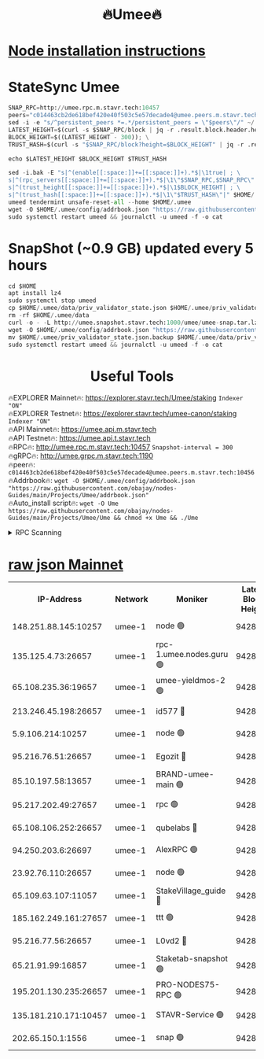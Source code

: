 <h1 align="center"> 🔥Umee🔥</h1>


[Node installation instructions](https://github.com/obajay/nodes-Guides/tree/main/Projects/Umee)
=
# StateSync Umee
```python
SNAP_RPC=http://umee.rpc.m.stavr.tech:10457
peers="c014463cb2de618bef420e40f503c5e57decade4@umee.peers.m.stavr.tech:10456"
sed -i -e "s/^persistent_peers *=.*/persistent_peers = \"$peers\"/" ~/.umee/config/config.toml
LATEST_HEIGHT=$(curl -s $SNAP_RPC/block | jq -r .result.block.header.height); \
BLOCK_HEIGHT=$((LATEST_HEIGHT - 300)); \
TRUST_HASH=$(curl -s "$SNAP_RPC/block?height=$BLOCK_HEIGHT" | jq -r .result.block_id.hash)

echo $LATEST_HEIGHT $BLOCK_HEIGHT $TRUST_HASH

sed -i.bak -E "s|^(enable[[:space:]]+=[[:space:]]+).*$|\1true| ; \
s|^(rpc_servers[[:space:]]+=[[:space:]]+).*$|\1\"$SNAP_RPC,$SNAP_RPC\"| ; \
s|^(trust_height[[:space:]]+=[[:space:]]+).*$|\1$BLOCK_HEIGHT| ; \
s|^(trust_hash[[:space:]]+=[[:space:]]+).*$|\1\"$TRUST_HASH\"|" $HOME/.umee/config/config.toml
umeed tendermint unsafe-reset-all --home $HOME/.umee
wget -O $HOME/.umee/config/addrbook.json "https://raw.githubusercontent.com/obajay/nodes-Guides/main/Projects/Umee/addrbook.json"
sudo systemctl restart umeed && journalctl -u umeed -f -o cat
```
# SnapShot (~0.9 GB) updated every 5 hours
```python
cd $HOME
apt install lz4
sudo systemctl stop umeed
cp $HOME/.umee/data/priv_validator_state.json $HOME/.umee/priv_validator_state.json.backup
rm -rf $HOME/.umee/data
curl -o - -L http://umee.snapshot.stavr.tech:1000/umee/umee-snap.tar.lz4 | lz4 -c -d - | tar -x -C $HOME/.umee --strip-components 2
wget -O $HOME/.umee/config/addrbook.json "https://raw.githubusercontent.com/obajay/nodes-Guides/main/Projects/Umee/addrbook.json"
mv $HOME/.umee/priv_validator_state.json.backup $HOME/.umee/data/priv_validator_state.json
sudo systemctl restart umeed && journalctl -u umeed -f -o cat
```
 <h1 align="center"> Useful Tools</h1>

🔥EXPLORER Mainnet🔥:      https://explorer.stavr.tech/Umee/staking             `Indexer "ON"` \
🔥EXPLORER Testnet🔥:        https://explorer.stavr.tech/umee-canon/staking      `Indexer "ON"` \
🔥API Mainnet🔥:                   https://umee.api.m.stavr.tech \
🔥API Testnet🔥:                     https://umee.api.t.stavr.tech \
🔥RPC🔥:                                   http://umee.rpc.m.stavr.tech:10457                     `Snapshot-interval = 300` \
🔥gRPC🔥:                              http://umee.grpc.m.stavr.tech:1190 \
🔥peer🔥:                     `c014463cb2de618bef420e40f503c5e57decade4@umee.peers.m.stavr.tech:10456` \
🔥Addrbook🔥:    ```wget -O $HOME/.umee/config/addrbook.json "https://raw.githubusercontent.com/obajay/nodes-Guides/main/Projects/Umee/addrbook.json"``` \
🔥Auto_install script🔥: ```wget -O Ume https://raw.githubusercontent.com/obajay/nodes-Guides/main/Projects/Umee/Ume && chmod +x Ume && ./Ume```

<details>
<summary>RPC Scanning</summary>

<h2 align="center"> We scan nodes in real time every 4 hours. And we provide the final result of RPC endpoints.
We cannot influence the operation of these nodes in any way. </h2>


```python
If Voting Power is higher than 0 --> then the Node is a validator of the network and may be subject to attack and be a potential threat to the chain.
```
```python
We marked such validators with a red symbol
```

</details>

[raw json Mainnet](https://rpc-check.umeem.stavr.tech/umeem/rpc-umeem-result.json)
=



<table><tr><th>IP-Address</th><th>Network</th><th>Moniker</th><th>Latest Block Height</th><th>Earliest Block Height</th><th>Catching Up</th><th>Voting Power</th><th>Scan Time</th></tr><tr><td>148.251.88.145:10257</td><td>umee-1</td><td>node 🟢</td><td>9428645</td><td>5050395</td><td>False</td><td>0</td><td>2023-11-27T15:23:22.144542351UTC</td></tr><tr><td>135.125.4.73:26657</td><td>umee-1</td><td>rpc-1.umee.nodes.guru 🟢</td><td>9428663</td><td>5167386</td><td>False</td><td>0</td><td>2023-11-27T15:25:07.172794333UTC</td></tr><tr><td>65.108.235.36:19657</td><td>umee-1</td><td>umee-yieldmos-2 🟢</td><td>9428639</td><td>6986686</td><td>False</td><td>0</td><td>2023-11-27T15:22:51.187632714UTC</td></tr><tr><td>213.246.45.198:26657</td><td>umee-1</td><td>id577 🔴</td><td>9428646</td><td>7100001</td><td>False</td><td>35121250</td><td>2023-11-27T15:23:30.618444562UTC</td></tr><tr><td>5.9.106.214:10257</td><td>umee-1</td><td>node 🟢</td><td>9428657</td><td>7942001</td><td>False</td><td>0</td><td>2023-11-27T15:24:35.790894618UTC</td></tr><tr><td>95.216.76.51:26657</td><td>umee-1</td><td>Egozit 🔴</td><td>9428663</td><td>8262001</td><td>False</td><td>38003765</td><td>2023-11-27T15:25:06.835869680UTC</td></tr><tr><td>85.10.197.58:13657</td><td>umee-1</td><td>BRAND-umee-main 🟢</td><td>9428649</td><td>8427832</td><td>False</td><td>0</td><td>2023-11-27T15:23:47.712367825UTC</td></tr><tr><td>95.217.202.49:27657</td><td>umee-1</td><td>rpc 🟢</td><td>9428655</td><td>8637909</td><td>False</td><td>0</td><td>2023-11-27T15:24:19.365839389UTC</td></tr><tr><td>65.108.106.252:26657</td><td>umee-1</td><td>qubelabs 🔴</td><td>9428649</td><td>8825432</td><td>False</td><td>37111306</td><td>2023-11-27T15:23:48.080582022UTC</td></tr><tr><td>94.250.203.6:26697</td><td>umee-1</td><td>AlexRPC 🟢</td><td>9428646</td><td>8910001</td><td>False</td><td>0</td><td>2023-11-27T15:23:41.360884779UTC</td></tr><tr><td>23.92.76.110:26657</td><td>umee-1</td><td>node 🟢</td><td>9428669</td><td>8966001</td><td>False</td><td>0</td><td>2023-11-27T15:25:45.685566551UTC</td></tr><tr><td>65.109.63.107:11057</td><td>umee-1</td><td>StakeVillage_guide 🔴</td><td>9428655</td><td>9137726</td><td>False</td><td>1167971</td><td>2023-11-27T15:24:24.023300953UTC</td></tr><tr><td>185.162.249.161:27657</td><td>umee-1</td><td>ttt 🟢</td><td>9428655</td><td>9321953</td><td>False</td><td>0</td><td>2023-11-27T15:24:19.606438591UTC</td></tr><tr><td>95.216.77.56:26657</td><td>umee-1</td><td>L0vd2 🔴</td><td>9428666</td><td>9328666</td><td>False</td><td>37786021</td><td>2023-11-27T15:25:24.318848783UTC</td></tr><tr><td>65.21.91.99:16857</td><td>umee-1</td><td>Staketab-snapshot 🟢</td><td>9428652</td><td>9358001</td><td>False</td><td>0</td><td>2023-11-27T15:24:06.791001782UTC</td></tr><tr><td>195.201.130.235:26657</td><td>umee-1</td><td>PRO-NODES75-RPC 🟢</td><td>9428656</td><td>9380997</td><td>False</td><td>0</td><td>2023-11-27T15:24:30.450841944UTC</td></tr><tr><td>135.181.210.171:10457</td><td>umee-1</td><td>STAVR-Service 🟢</td><td>9428664</td><td>9426001</td><td>False</td><td>0</td><td>2023-11-27T15:25:15.781237224UTC</td></tr><tr><td>202.65.150.1:1556</td><td>umee-1</td><td>snap 🟢</td><td>9428656</td><td>9426547</td><td>False</td><td>0</td><td>2023-11-27T15:24:31.243169384UTC</td></tr></table>